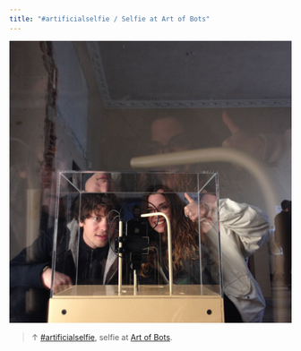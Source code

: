 ```yaml
---
title: "#artificialselfie / Selfie at Art of Bots"
---
```

![](../assets/202104131147.jpg)

>↑ [#artificialselfie](202104131503), selfie at [Art of Bots](202104131209).